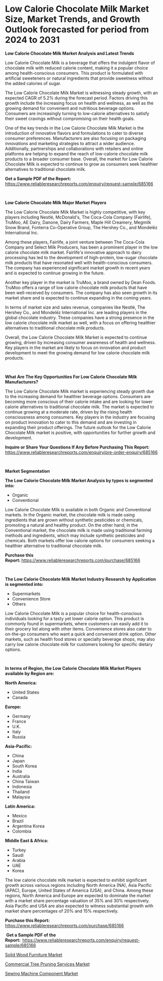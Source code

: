 <p><h1>Low Calorie Chocolate Milk Market Size, Market Trends, and Growth Outlook forecasted for period from 2024 to 2031</h1></p><p><strong>Low Calorie Chocolate Milk Market Analysis and Latest Trends</strong></p>
<p><p>Low Calorie Chocolate Milk is a beverage that offers the indulgent flavor of chocolate milk with reduced calorie content, making it a popular choice among health-conscious consumers. This product is formulated with artificial sweeteners or natural ingredients that provide sweetness without the added calories of sugar.</p><p>The Low Calorie Chocolate Milk Market is witnessing steady growth, with an expected CAGR of 5.2% during the forecast period. Factors driving this growth include the increasing focus on health and wellness, as well as the growing demand for convenient and nutritious beverage options. Consumers are increasingly turning to low-calorie alternatives to satisfy their sweet cravings without compromising on their health goals.</p><p>One of the key trends in the Low Calorie Chocolate Milk Market is the introduction of innovative flavors and formulations to cater to diverse consumer preferences. Manufacturers are also focusing on packaging innovations and marketing strategies to attract a wider audience. Additionally, partnerships and collaborations with retailers and online platforms are helping to expand the reach of low-calorie chocolate milk products to a broader consumer base. Overall, the market for Low Calorie Chocolate Milk is expected to continue to grow as consumers seek healthier alternatives to traditional chocolate milk.</p></p>
<p><strong>Get a Sample PDF of the Report:&nbsp;</strong> <a href="https://www.reliableresearchreports.com/enquiry/request-sample/685166">https://www.reliableresearchreports.com/enquiry/request-sample/685166</a></p>
<p>&nbsp;</p>
<p><strong>Low Calorie Chocolate Milk Major Market Players</strong></p>
<p><p>The Low Calorie Chocolate Milk Market is highly competitive, with key players including Nestlé, McDonald's, The Coca-Cola Company (Fairlife), TruMoo, AE Dairy, Danone, Dairy Farmers, Maple Hill Creamery, Megmilk Snow Brand, Fonterra Co-Operative Group, The Hershey Co., and Mondelēz International Inc.</p><p>Among these players, Fairlife, a joint venture between The Coca-Cola Company and Select Milk Producers, has been a prominent player in the low calorie chocolate milk market. Fairlife's innovative approach to dairy processing has led to the development of high-protein, low-sugar chocolate milk products that have resonated well with health-conscious consumers. The company has experienced significant market growth in recent years and is expected to continue growing in the future.</p><p>Another key player in the market is TruMoo, a brand owned by Dean Foods. TruMoo offers a range of low calorie chocolate milk products that have been well-received by consumers. The company has also seen growth in its market share and is expected to continue expanding in the coming years.</p><p>In terms of market size and sales revenue, companies like Nestlé, The Hershey Co., and Mondelēz International Inc. are leading players in the global chocolate industry. These companies have a strong presence in the low calorie chocolate milk market as well, with a focus on offering healthier alternatives to traditional chocolate milk products.</p><p>Overall, the Low Calorie Chocolate Milk Market is expected to continue growing, driven by increasing consumer awareness of health and wellness. Key players in the market are likely to focus on innovation and product development to meet the growing demand for low calorie chocolate milk products.</p></p>
<p>&nbsp;</p>
<p><strong>What Are The Key Opportunities For Low Calorie Chocolate Milk Manufacturers?</strong></p>
<p><p>The Low Calorie Chocolate Milk market is experiencing steady growth due to the increasing demand for healthier beverage options. Consumers are becoming more conscious of their calorie intake and are looking for lower calorie alternatives to traditional chocolate milk. The market is expected to continue growing at a moderate rate, driven by the rising health consciousness among consumers. Key players in the industry are focusing on product innovation to cater to this demand and are investing in expanding their product offerings. The future outlook for the Low Calorie Chocolate Milk market is positive, with opportunities for further growth and development.</p></p>
<p><strong>Inquire or Share Your Questions If Any Before Purchasing This Report:</strong> <a href="https://www.reliableresearchreports.com/enquiry/pre-order-enquiry/685166">https://www.reliableresearchreports.com/enquiry/pre-order-enquiry/685166</a></p>
<p>&nbsp;</p>
<p><strong>Market Segmentation</strong></p>
<p><strong>The Low Calorie Chocolate Milk Market Analysis by types is segmented into:</strong></p>
<p><ul><li>Organic</li><li>Conventional</li></ul></p>
<p><p>Low Calorie Chocolate Milk is available in both Organic and Conventional markets. In the Organic market, the chocolate milk is made using ingredients that are grown without synthetic pesticides or chemicals, promoting a natural and healthy product. On the other hand, in the Conventional market, the chocolate milk is made using traditional farming methods and ingredients, which may include synthetic pesticides and chemicals. Both markets offer low calorie options for consumers seeking a healthier alternative to traditional chocolate milk.</p></p>
<p><strong>Purchase this Report:&nbsp;</strong><a href="https://www.reliableresearchreports.com/purchase/685166">https://www.reliableresearchreports.com/purchase/685166</a></p>
<p>&nbsp;</p>
<p><strong>The Low Calorie Chocolate Milk Market Industry Research by Application is segmented into:</strong></p>
<p><ul><li>Supermarkets</li><li>Convenience Store</li><li>Others</li></ul></p>
<p><p>Low Calorie Chocolate Milk is a popular choice for health-conscious individuals looking for a tasty yet lower calorie option. This product is commonly found in supermarkets, where customers can easily add it to their grocery list along with other items. Convenience stores also cater to on-the-go consumers who want a quick and convenient drink option. Other markets, such as health food stores or specialty beverage shops, may also carry low calorie chocolate milk for customers looking for specific dietary options.</p></p>
<p>&nbsp;</p>
<p><strong>In terms of Region, the Low Calorie Chocolate Milk Market Players available by Region are:</strong></p>
<p>
    <p> <strong> North America: </strong>
        <ul>
            <li>United States</li>
            <li>Canada</li>
        </ul>
        </p> 
    <p> <strong> Europe: </strong>
        <ul>
            <li>Germany</li>
            <li>France</li>
            <li>U.K.</li>
            <li>Italy</li>
            <li>Russia</li>
        </ul>
        </p> 
    <p> <strong> Asia-Pacific: </strong>
        <ul>
            <li>China</li>
            <li>Japan</li>
            <li>South Korea</li>
            <li>India</li>
            <li>Australia</li>
            <li>China Taiwan</li>
            <li>Indonesia</li>
            <li>Thailand</li>
            <li>Malaysia</li>
        </ul>
        </p> 
    <p> <strong> Latin America: </strong>
        <ul>
            <li>Mexico</li>
            <li>Brazil</li>
            <li>Argentina Korea</li>
            <li>Colombia</li>
        </ul>
        </p> 
    <p> <strong> Middle East & Africa: </strong>
        <ul>
            <li>Turkey</li>
            <li>Saudi</li>
            <li>Arabia</li>
            <li>UAE</li>
            <li>Korea</li>
        </ul>
    </p>
    </p>
<p><p>The low calorie chocolate milk market is expected to exhibit significant growth across various regions including North America (NA), Asia Pacific (APAC), Europe, United States of America (USA), and China. Among these regions, North America and Europe are expected to dominate the market with a market share percentage valuation of 35% and 30% respectively. Asia Pacific and USA are also expected to witness substantial growth with market share percentages of 20% and 15% respectively.</p></p>
<p><strong>Purchase this Report: </strong><a href="https://www.reliableresearchreports.com/purchase/685166">https://www.reliableresearchreports.com/purchase/685166</a></p>
<p>&nbsp;<strong>Get a Sample PDF of the Report:&nbsp;&nbsp;</strong><a href="https://www.reliableresearchreports.com/enquiry/request-sample/685166">https://www.reliableresearchreports.com/enquiry/request-sample/685166</a></p>
<p><strong></strong></p>
<p><p><a href="https://issuu.com/reportprime-2/docs/solid-wood-furniture-market-size-2030.pptx">Solid Wood Furniture Market</a></p><p><a href="https://github.com/mohamedbakry57/Market-Research-Report-List-2/blob/main/commercial-tree-pruning-services-market.md">Commercial Tree Pruning Services Market</a></p><p><a href="https://issuu.com/reportprime-2/docs/sewing-machine-component-market-size-2030.pptx">Sewing Machine Component Market</a></p></p>